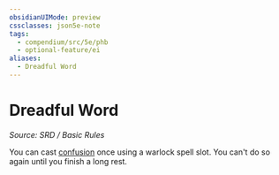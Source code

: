 ```yaml
---
obsidianUIMode: preview
cssclasses: json5e-note
tags:
  - compendium/src/5e/phb
  - optional-feature/ei
aliases:
  - Dreadful Word
---
```

# Dreadful Word
*Source: SRD / Basic Rules* 

You can cast [confusion](compendium/spells/confusion.md) once using a warlock spell slot. You can't do so again until you finish a long rest.